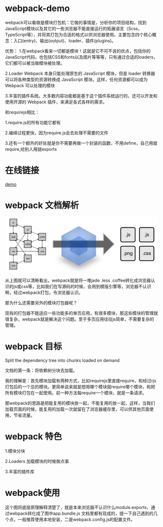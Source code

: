 # webpack-demo



webpack可以看做是模块打包机：它做的事情是，分析你的项目结构，找到JavaScript模块以及其它的一些浏览器不能直接运行的拓展语言（Scss，TypeScript等），并将其打包为合适的格式以供浏览器使用。主要包含四个核心概念：入口(entry)、输出(output)、loader、插件(plugins)。

优势：
1.在webpack看来一切都是模块！这就是它不可不说的优点，包括你的JavaScript代码，也包括CSS和fonts以及图片等等等，只有通过合适的loaders，它们都可以被当做模块被处理。

2.Loader
Webpack 本身只能处理原生的 JavaScript 模块，但是 loader 转换器可以将各种类型的资源转换成 JavaScript 模块。这样，任何资源都可以成为 Webpack 可以处理的模块

3.丰富的插件系统。大多数内容功能都是基于这个插件系统运行的，还可以开发和使用开源的 Webpack 插件，来满足各式各样的需求。

和requirejs相比：

1.require.js的所有功能它都有

2.编绎过程更快，因为require.js会去处理不需要的文件

3.还有一个额外的好处就是你不需要再做一个封装的函数，不用define，自己用就require,给别人用就exports


# 在线链接

[demo](https://freebreaker.github.io/webpack-demo/task-webpack.html)

# webpack 文档解析
![image](https://github.com/freebreaker/webpack-demo/blob/master/imgs/1.png)

从上图就可以清晰看出，webpack就是将一堆jade .less .coffee转化成浏览器认识的js或css等，比如我们在写源码的时候，会用到模版引擎等，浏览器不认识啊，经过webpack打包，令浏览器认识。

那为什么还需要另外的模块打包器呢？

现有的打包器不能适应一些功能多的单页应用，有很多模块，那这些模块的管理就很复杂，webpack就是解决这个问题。至于多页应用往往js简单，不需要复杂的管理。

# webpack 目标

Split the dependency tree into chunks loaded on demand

文档的第一条：将依赖树分块去加载。

我的理解是：首先模块加载有两种方式，比如requirejs里直接require，和经过rjs打包后的一个总的模块。更简单说来就是想用哪个模块就require哪个模块，和把所有模块打包在一起使用。前一种方法每require一个模块，就是一条请求。

那webpack的思路是把能复用的模块放一起，不能复用的放一起，这样，当我们加载页面的时候，能复用的加载一次就留在了浏览器缓存里，可以供其他页面使用，节省流量。


# webpack 特色

1.模块分块

2.Loaders 加载模块的时候做点事

3.丰富的插件库


# webpack使用


这个图将底层原理解释清楚了，就是本来浏览器不认识什么module.exports，通过webpack转化成了图中app.bundle.js
文档里都有现成的，提一下自己遇到的几个点，一般推荐使用本地安装，二是webpack.config.js的配置文件。














